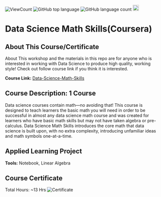 ![ViewCount](<https://views.whatilearened.today/views/github/BDFD-LearningGround/Data-Science-Math-Skills_Coursera_.svg?cache=remove>)
![GitHub top language](<https://img.shields.io/github/languages/top/BDFD-LearningGround/Data-Science-Math-Skills_Coursera_?style=flat>)
![GitHub language count](https://img.shields.io/github/languages/count/BDFD-LearningGround/Data-Science-Math-Skills_Coursera_?style=flat)
<img height=20 src="https://cdn.jsdelivr.net/gh/bdfd/Personal_Image_Repo/7.Color-Icon/Status/Done.svg" alt="bdfd" />

# Data Science Math Skills(Coursera)

## About This Course/Certificate

About This workshop and the materials in this repo are for anyone who is interested in working with Data Science to produce high quality, working style! Check out follow course link if you think it is interested.

**Course Link:** [Data-Science-Math-Skills](https://www.coursera.org/learn/datasciencemathskills)

## Course Description: 1 Course
Data science courses contain math—no avoiding that! This course is designed to teach learners the basic math you will need in order to be successful in almost any data science math course and was created for learners who have basic math skills but may not have taken algebra or pre-calculus. Data Science Math Skills introduces the core math that data science is built upon, with no extra complexity, introducing unfamiliar ideas and math symbols one-at-a-time. 

## Applied Learning Project

**Tools:** Notebook, Linear Algebra

## Course Certificate
Total Hours: ~13 Hrs
![Certificate](https://cdn.jsdelivr.net/gh/BDFD-LearningGround/Certificate-Folder/5.0-Data%20Science/Course-Data%20Science%20Math%20Skills/Course-Data%20Science%20Math%20Skills.jpeg)
